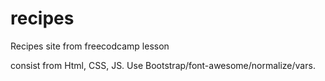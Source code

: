 # recipes
Recipes site from freecodcamp lesson

consist from Html, CSS, JS. Use Bootstrap/font-awesome/normalize/vars.
